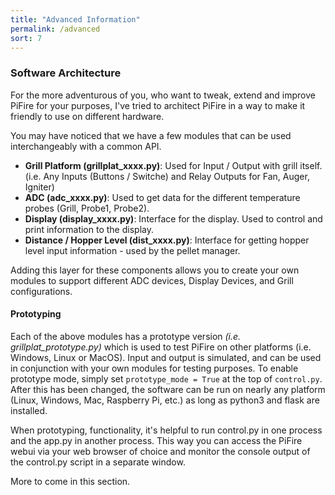 ```yaml
---
title: "Advanced Information"
permalink: /advanced
sort: 7
---
```

### Software Architecture

For the more adventurous of you, who want to tweak, extend and improve PiFire for your purposes, I've tried to architect PiFire in a way to make it friendly to use on different hardware.  

You may have noticed that we have a few modules that can be used interchangeably with a common API.

* **Grill Platform (grillplat_xxxx.py)**: Used for Input / Output with grill itself.  (i.e. Any Inputs (Buttons / Switche) and Relay Outputs for Fan, Auger, Igniter)
* **ADC (adc_xxxx.py)**: Used to get data for the different temperature probes (Grill, Probe1, Probe2).
* **Display (display_xxxx.py)**: Interface for the display.  Used to control and print information to the display.  
* **Distance / Hopper Level (dist_xxxx.py)**: Interface for getting hopper level input information - used by the pellet manager.  

Adding this layer for these components allows you to create your own modules to support different ADC devices, Display Devices, and Grill configurations.

#### Prototyping

Each of the above modules has a prototype version *(i.e. grillplat_prototype.py)* which is used to test PiFire on other platforms (i.e. Windows, Linux or MacOS).  Input and output is simulated, and can be used in conjunction with your own modules for testing purposes.  To enable prototype mode, simply set `prototype_mode = True` at the top of `control.py`.  After this has been changed, the software can be run on nearly any platform (Linux, Windows, Mac, Raspberry Pi, etc.) as long as python3 and flask are installed.  

When prototyping, functionality, it's helpful to run control.py in one process and the app.py in another process.  This way you can access the PiFire webui via your web browser of choice and monitor the console output of the control.py script in a separate window.  

More to come in this section.